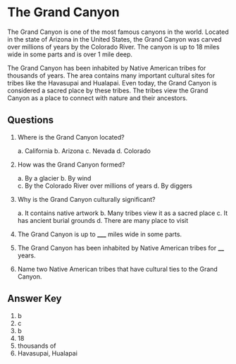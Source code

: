 # The Grand Canyon

The Grand Canyon is one of the most famous canyons in the world. Located in the state of Arizona in the United States, the Grand Canyon was carved over millions of years by the Colorado River. The canyon is up to 18 miles wide in some parts and is over 1 mile deep.

The Grand Canyon has been inhabited by Native American tribes for thousands of years. The area contains many important cultural sites for tribes like the Havasupai and Hualapai. Even today, the Grand Canyon is considered a sacred place by these tribes. The tribes view the Grand Canyon as a place to connect with nature and their ancestors.

## Questions

1. Where is the Grand Canyon located?

   a. California
   b. Arizona
   c. Nevada
   d. Colorado

2. How was the Grand Canyon formed?

   a. By a glacier
   b. By wind  
   c. By the Colorado River over millions of years
   d. By diggers

3. Why is the Grand Canyon culturally significant?

   a. It contains native artwork
   b. Many tribes view it as a sacred place
   c. It has ancient burial grounds
   d. There are many place to visit

4. The Grand Canyon is up to **\_\_\_** miles wide in some parts.

5. The Grand Canyon has been inhabited by Native American tribes for **\_\_** years.

6. Name two Native American tribes that have cultural ties to the Grand Canyon.

## Answer Key

1. b
2. c
3. b
4. 18
5. thousands of
6. Havasupai, Hualapai
